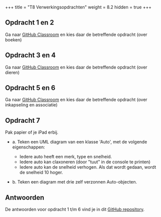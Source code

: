 +++
title = "T8 Verwerkingsopdrachten"
weight = 8.2
hidden = true
+++

## Opdracht 1 en 2
Ga naar [GitHub Classroom](https://classroom.github.com) en kies daar de betreffende opdracht (over boeken)

## Opdracht 3 en 4
Ga naar [GitHub Classroom](https://classroom.github.com) en kies daar de betreffende opdracht (over dieren)

## Opdracht 5 en 6
Ga naar [GitHub Classroom](https://classroom.github.com) en kies daar de betreffende opdracht (over inkapseling en associatie)

## Opdracht 7
Pak papier of je iPad erbij.

- a. Teken een UML diagram van een klasse 'Auto', met de volgende eigenschappen:
  - Iedere auto heeft een merk, type en snelheid.
  - Iedere auto kan claxoneren (door "tuut" in de console te printen)
  - Iedere auto kan de snelheid verhogen. Als dat wordt gedaan, wordt de snelheid 10 hoger.

- b. Teken een diagram met drie zelf verzonnen Auto-objecten.

## Antwoorden
De antwoorden voor opdracht 1 t/m 6 vind je in dit [GitHub repository](https://github.com/emmauscollege/OOP-opdrachten-antwoorden).